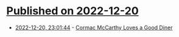 # [Published on 2022-12-20](index.md)

* [2022-12-20, 23:01:44](https://news.ycombinator.com/item?id=34074069) - [Cormac McCarthy Loves a Good Diner](https://www.nytimes.com/2022/12/19/books/cormac-mccarthy-food-passenger.html)

